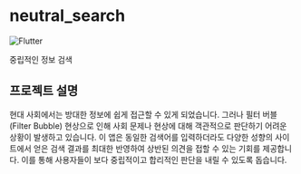 # neutral_search
![Flutter](https://img.shields.io/badge/Flutter-%2302569B.svg?style=for-the-badge&logo=Flutter&logoColor=white)

중립적인 정보 검색

## 프로젝트 설명

현대 사회에서는 방대한 정보에 쉽게 접근할 수 있게 되었습니다. 그러나 필터 버블(Filter Bubble) 현상으로 인해 사회 문제나 현상에 대해 객관적으로 판단하기 어려운 상황이 발생하고 있습니다. 이 앱은 동일한 검색어를 입력하더라도 다양한 성향의 사이트에서 얻은 검색 결과를 최대한 반영하여 상반된 의견을 접할 수 있는 기회를 제공합니다. 이를 통해 사용자들이 보다 중립적이고 합리적인 판단을 내릴 수 있도록 돕습니다.